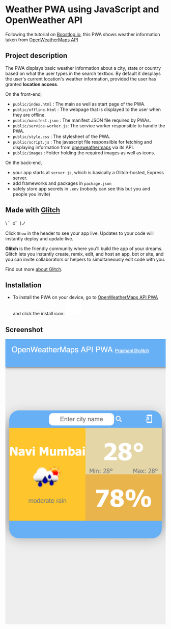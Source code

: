 Weather PWA using JavaScript and OpenWeather API
=================
Following the tutorial on [Boostlog.io](https://boostlog.io/@israrawan/weather-application-using-javascript-5b0abc27a374750053e319f8), this PWA shows weather information taken from [OpenWeatherMaps API](https://openweathermap.org/api)



Project description
---
The PWA displays basic weather information about a city, state or country based on what the user types in the search textbox.
By default it desplays the user's current location's weather information, provided the user has granted **location access**.



On the front-end,
- `public/index.html` : The main as well as start page of the PWA. 
- `public/offline.html` : The webpage that is displayed to the user when they are offline.
- `public/manifest.json` : The manifest JSON file required by PWAs.
- `public/service-worker.js`: The service worker responsible to handle the PWA.
- `public/style.css` : The stylesheet of the PWA.
- `public/script.js` : The javascript file responsilble for fetching and displaying information from [openweathermaps](https://openweathermap.org/api) via its API.
- `public/images` : Folder holding the required images as well as icons.

On the back-end,
- your app starts at `server.js`, which is basically a Glitch-hosted, Express server.
- add frameworks and packages in `package.json`
- safely store app secrets in `.env` (nobody can see this but you and people you invite)


Made with [Glitch](https://glitch.com/)
-------------------

\ ゜o゜)ノ

Click `Show` in the header to see your app live. Updates to your code will instantly deploy and update live.

**Glitch** is the friendly community where you'll build the app of your dreams. Glitch lets you instantly create, remix, edit, and host an app, bot or site, and you can invite collaborators or helpers to simultaneously edit code with you.

Find out more [about Glitch](https://glitch.com/about).

Installation
-----
- To install the PWA on your device, go to [OpenWeatherMaps API PWA](https://enigmatic7earth-open-weather-maps-pwa.glitch.me/) and click the install icon: ![alt text](https://github.com/enigmatic7earth/open-weather-maps-pwa/blob/master/public/images/install.svg "Install PWA")

Screenshot
----
<img src="https://github.com/enigmatic7earth/open-weather-maps-pwa/blob/master/enigmatic7earth-open-weather-maps-pwa.glitch.me.png" width="621">
